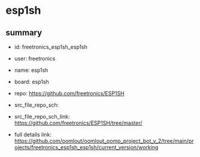 # esp1sh
 
## summary 
* id: freetronics_esp1sh_esp1sh
* user: freetronics
* name: esp1sh
* board: esp1sh
* repo: https://github.com/freetronics/ESP1SH



* src_file_repo_sch: 
* src_file_repo_sch_link: https://github.com/freetronics/ESP1SH/tree/master/
* full details link: https://github.com/oomlout/oomlout_oomp_project_bot_v_2/tree/main/projects/freetronics_esp1sh_esp1sh/current_version/working  








